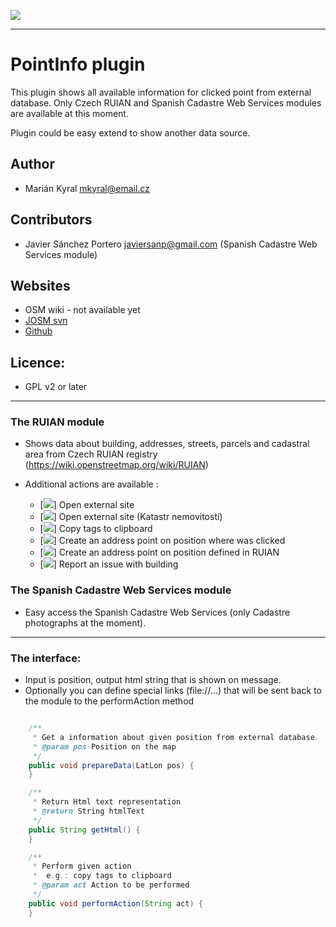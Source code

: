 ![](http://www.kyralovi.cz/tmp/josm/pointInfo_20170128.png)

---

# PointInfo plugin

This plugin shows all available information for clicked point from external database.
Only Czech RUIAN and Spanish Cadastre Web Services modules are available at this moment.

Plugin could be easy extend to show another data source.

## Author

 * Marián Kyral <mkyral@email.cz>

## Contributors

  * Javier Sánchez Portero <javiersanp@gmail.com> (Spanish Cadastre Web Services module)

## Websites

 * OSM wiki - not available yet
 * [JOSM svn](https://trac.openstreetmap.org/browser/subversion/applications/editors/josm/plugins/pointInfo)
 * [Github](https://github.com/mkyral/josm-pointInfo)

## Licence:

 * GPL v2 or later

---
### The RUIAN module

 * Shows data about building, addresses, streets,  parcels and cadastral area from Czech RUIAN registry (https://wiki.openstreetmap.org/wiki/RUIAN)

 * Additional actions are available :
    * [![](https://raw.githubusercontent.com/mkyral/josm-pointInfo/master/images/dialogs/open-external-link.png)] Open external site
    * [![](https://raw.githubusercontent.com/mkyral/josm-pointInfo/master/images/dialogs/open-external-link-kn.png)] Open external site (Katastr nemovitostí)
    * [![](https://raw.githubusercontent.com/mkyral/josm-pointInfo/master/images/dialogs/copy-tags.png)] Copy tags to clipboard
    * [![](https://raw.githubusercontent.com/mkyral/josm-pointInfo/master/images/dialogs/create-addr.png)] Create an address point on position where was clicked
    * [![](https://raw.githubusercontent.com/mkyral/josm-pointInfo/master/images/dialogs/create-addr-ruian.png)] Create an address point on position defined in RUIAN
    * [![](https://raw.githubusercontent.com/mkyral/josm-pointInfo/master/images/dialogs/create-bug-report.png)] Report an issue with building

### The Spanish Cadastre Web Services module

  * Easy access the Spanish Cadastre Web Services (only Cadastre photographs at the moment).

---
### The interface:

- Input is position, output html string that is shown on message.
- Optionally you can define special links (file://...) that will be sent back to the module to the performAction method

```java

    /**
     * Get a information about given position from external database.
     * @param pos Position on the map
     */
    public void prepareData(LatLon pos) {
    }

    /**
     * Return Html text representation
     * @return String htmlText
     */
    public String getHtml() {
    }

    /**
     * Perform given action
     *  e.g.: copy tags to clipboard
     * @param act Action to be performed
     */
    public void performAction(String act) {
    }

```
